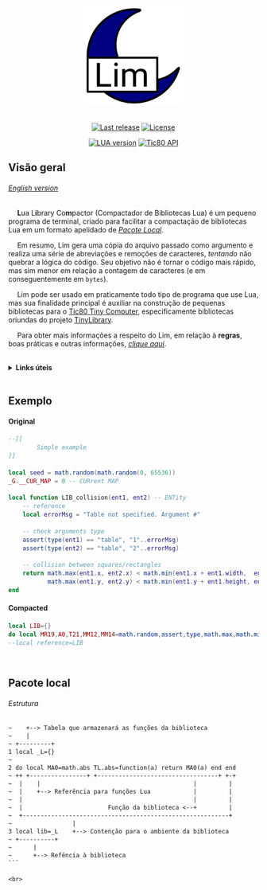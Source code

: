 <div align="center">
    <img src="https://github.com/duckafire/LIM/blob/main/lim-icon.png" width="200"/>
</div>

<br>

<div align="center">
    <p>
   		<a href=""><img alt="Last release" src="https://img.shields.io/badge/Last%20release-v0.1.0-%2325a319"/></a>
    	<a href=""><img alt="License" src="https://img.shields.io/badge/License-MIT-%23a61f82"/></a>
    </p>
    <p>
    	<a href=""><img alt="LUA version" src="https://img.shields.io/badge/LUA%20version-5.4-%236d1993"/></a>
    	<a href=""><img alt="Tic80 API" src="https://img.shields.io/badge/Tic80%20API-1.0.2164-blue"/></a>
	</p>
</div>

## Visão geral
###### [English version](https://github.com/duckafire/LIM/blob/main/README.md)
&emsp; **L**ua L**i**brary Co**m**pactor (Compactador de Bibliotecas Lua) é um pequeno programa de terminal, criado para facilitar a compactação de bibliotecas Lua em um formato apelidado de [*Pacote Local*](#pacote-local). <br>

&emsp; Em resumo, Lim gera uma cópia do arquivo passado como argumento e realiza uma série de abreviações e remoções de caracteres, *tentando* não quebrar a lógica do código. Seu objetivo não é tornar o código mais rápido, mas sim menor em relação a contagem de caracteres (e em conseguentemente em `bytes`). <br>

&emsp; Lim pode ser usado em praticamente todo tipo de programa que use Lua, mas sua finalidade principal é auxiliar na construção de pequenas bibliotecas para o [Tic80 Tiny Computer](https://tic80.com "Site oficial"), especificamente bibliotecas oriundas do projeto [TinyLibrary](https;//github.com/duckafire/TinyLibrary "Repositório"). <br>

&emsp; Para obter mais informações a respeito do Lim, em relação à **regras**, boas práticas e outras informações, [*clique aqui*](https://github.com/duckafire/LIM/tree/main/info/pt-br/README-info.ptbr.md "Documentação oficial do LIM"). <br> <br>

<details><summary><b>Links úteis</b></summary>
	<ul>
		<details><summary>LUA</summary>
			<ul>
				<p><a href="https://lua.org"><li> Site</li></a></p>
				<p><a href="https://github.com/lua/lua"><li>GitHub</li></a></p>
			</ul>
		</details>
		<details><summary>Tic80</summary>
			<ul>
				<p><a href="https://github.com/nesbox/tic-80/wiki/api)"><li>API</li></a></p>
				<p><a href="https://tic80.com"><li>Site</li></a></p>
				<p><a href="https://github.com/nesbox/TIC-80"><li>GitHub</li></a></p>
			</ul>
		</details>
	</ul>
</details>

<br>

## Exemplo

#### Original

``` lua
--[[
		Simple example
]]

local seed = math.random(math.random(0, 65536))
_G.__CUR_MAP = 0 -- CURrent MAP

local function LIB_collision(ent1, ent2) -- ENTity
	-- reference
	local errorMsg = "Table not specified. Argument #"

	-- check arguments type
	assert(type(ent1) == "table", "1"..errorMsg)
	assert(type(ent2) == "table", "2"..errorMsg)

	-- collision between squares/rectangles
	return math.max(ent1.x, ent2.x) < math.min(ent1.x + ent1.width,  ent2.x + ent2.width ) &&
		   math.max(ent1.y, ent2.y) < math.min(ent1.y + ent1.height, ent2.y + ent2.height)
end
```

#### Compacted

``` lua
local LIB={}
do local MR19,A0,T21,MM12,MM14=math.random,assert,type,math.max,math.min local seed=MR19(MR19(0,65536))__CUR_MAP=0 LIB.collision=function(a,b)local c="Table not specified. Argument #" A0(T21(a)=="table","1"..c)A0(T21(b)=="table","2"..c)return MM12(a.x,b.x)<MM14(a.x+a.width,b.x+b.width)&&MM12(a.y,b.y)<MM14(a.y+a.height,b.y+b.height)end end
--local reference=LIB
```

<br>

## Pacote local
###### Estrutura

````
~    +--> Tabela que armazenará as funções da biblioteca
~    |
~ +---------+
1 local _L={}
~
2 do local MA0=math.abs TL.abs=function(a) return MA0(a) end end
~ ++ +----------------+ +----------------------------------+ +-+
~  |    |                                           |         |
~  |    +--> Referência para funções Lua            |         |
~  |                                                |         |
~  |                        Função da biblioteca <--+         |
~  +----------------------------------------------------------+
~                 |
3 local lib=_L    +--> Contenção para o ambiente da biblioteca
~ +----------+
~      |
~      +--> Refência à biblioteca
```

<br>
